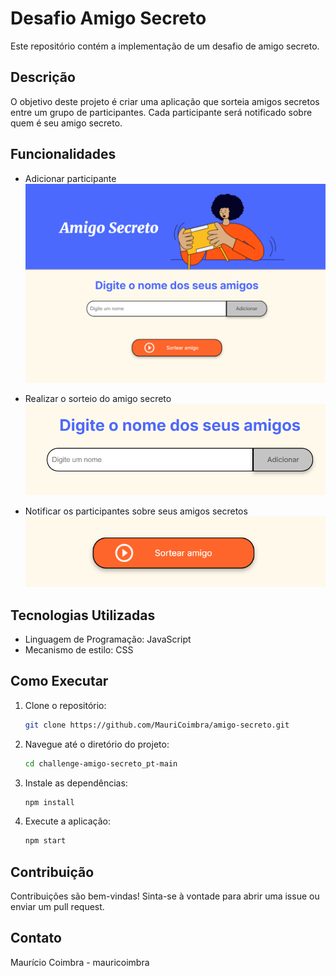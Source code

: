 # Desafio Amigo Secreto

Este repositório contém a implementação de um desafio de amigo secreto.

## Descrição

O objetivo deste projeto é criar uma aplicação que sorteia amigos secretos entre um grupo de participantes. Cada participante será notificado sobre quem é seu amigo secreto.

## Funcionalidades

- Adicionar participante
![Clique na caixa para digitar um nome ](./assets/Captura%20de%20tela%202025-01-28%20224853.png)

- Realizar o sorteio do amigo secreto
![Digite um nome por vez e clique em adicionar](./assets/Captura%20de%20tela%202025-01-28%20225456.png)

- Notificar os participantes sobre seus amigos secretos
![Depois de adicionado os participantes clique em sortear](./assets/Captura%20de%20tela%202025-01-28%20225749.png)

## Tecnologias Utilizadas

- Linguagem de Programação: JavaScript 
- Mecanismo de estilo: CSS


## Como Executar

1. Clone o repositório:
    ```sh
    git clone https://github.com/MauriCoimbra/amigo-secreto.git
    ```
2. Navegue até o diretório do projeto:
    ```sh
    cd challenge-amigo-secreto_pt-main
    ```
3. Instale as dependências:
    ```sh
    npm install
    ```
4. Execute a aplicação:
    ```sh
    npm start
    ```


## Contribuição

Contribuições são bem-vindas! Sinta-se à vontade para abrir uma issue ou enviar um pull request.


## Contato

Maurício Coimbra - mauricoimbra
